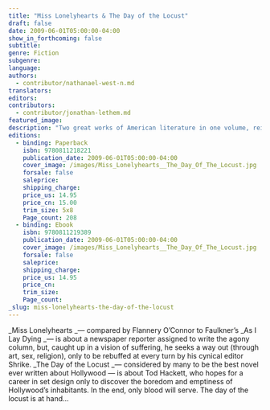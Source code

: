 ```yaml
---
title: "Miss Lonelyhearts & The Day of the Locust"
draft: false
date: 2009-06-01T05:00:00-04:00
show_in_forthcoming: false
subtitle:
genre: Fiction
subgenre:
language:
authors:
  - contributor/nathanael-west-n.md
translators:
editors:
contributors:
  - contributor/jonathan-lethem.md
featured_image:
description: "Two great works of American literature in one volume, reissued here with a new introduction by Jonathan Lethem "
editions:
  - binding: Paperback
    isbn: 9780811218221
    publication_date: 2009-06-01T05:00:00-04:00
    cover_image: /images/Miss_Lonelyhearts__The_Day_Of_The_Locust.jpg
    forsale: false
    saleprice:
    shipping_charge:
    price_us: 14.95
    price_cn: 15.00
    trim_size: 5x8
    Page_count: 208
  - binding: Ebook
    isbn: 9780811219389
    publication_date: 2009-06-01T05:00:00-04:00
    cover_image: /images/Miss_Lonelyhearts__The_Day_Of_The_Locust.jpg
    forsale: false
    saleprice:
    shipping_charge:
    price_us: 14.95
    price_cn:
    trim_size:
    Page_count:
_slug: miss-lonelyhearts-the-day-of-the-locust
---
```


_Miss Lonelyhearts _— compared by Flannery O’Connor to Faulkner’s _As I Lay Dying _— is about a newspaper reporter assigned to write the agony column, but, caught up in a vision of suffering, he seeks a way out (through art, sex, religion), only to be rebuffed at every turn by his cynical editor Shrike. _The Day of the Locust _— considered by many to be the best novel ever written about Hollywood — is about Tod Hackett, who hopes for a career in set design only to discover the boredom and emptiness of Hollywood’s inhabitants. In the end, only blood will serve. The day of the locust is at hand...

